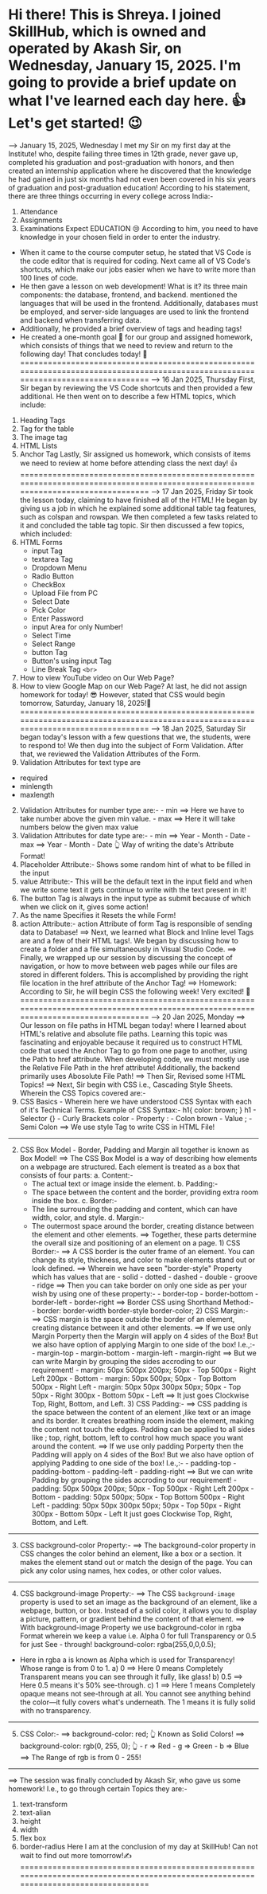 Hi there! This is Shreya. I joined SkillHub, which is owned and operated by Akash Sir, on Wednesday, January 15, 2025.
I'm going to provide a brief update on what I've learned each day here. 👍
Let's get started! 😉
==================================================================================================================================
--> January 15, 2025, Wednesday
I met my Sir on my first day at the Institute! who, despite failing three times in 12th grade, never gave up, completed his graduation and post-graduation with honors, and then created an internship application where he discovered that the knowledge he had gained in just six months had not even been covered in his six years of graduation and post-graduation education!
According to his statement, there are three things occurring in every college across India:-
1) Attendance
2) Assignments
3) Examinations
   Expect EDUCATION 😢
According to him, you need to have knowledge in your chosen field in order to enter the industry.
- When it came to the course computer setup, he stated that VS Code is the code editor that is required for coding. Next came all of VS Code's shortcuts, which make our jobs easier when we have to write more than 100 lines of code.
- He then gave a lesson on web development! What is it? its three main components: the database, frontend, and backend. mentioned the languages that will be used in the frontend. Additionally, databases must be employed, and server-side languages are used to link the frontend and backend when transferring data.
- Additionally, he provided a brief overview of tags and heading tags!
- He created a one-month goal 🎯 for our group and assigned homework, which consists of things that we need to review and return to the following day!
  That concludes today! 🤞
==================================================================================================================================
--> 16 Jan 2025, Thursday
First, Sir began by reviewing the VS Code shortcuts and then provided a few additional.
He then went on to describe a few HTML topics, which include:
1) Heading Tags
2) Tag for the table
3) The image tag
4) HTML Lists
5) Anchor Tag
Lastly, Sir assigned us homework, which consists of items we need to review at home before attending class the next day! 👍
==================================================================================================================================
--> 17 Jan 2025, Friday
Sir took the lesson today, claiming to have finished all of the HTML!
He began by giving us a job in which he explained some additional table tag features, such as colspan and rowspan.
We then completed a few tasks related to it and concluded the table tag topic.
Sir then discussed a few topics, which included:
1) HTML Forms
   - input Tag
   - textarea Tag
   - Dropdown Menu
   - Radio Button
   - CheckBox
   - Upload File from PC
   - Select Date
   - Pick Color
   - Enter Password
   - input Area for only Number!
   - Select Time
   - Select Range
   - button Tag
   - Button's using input Tag
   - Line Break Tag `<br>`
2) How to view YouTube video on Our Web Page?
3) How to view Google Map on our Web Page?
   At last, he did not assign homework for today! 😎
   However, stated that CSS would begin tomorrow, Saturday, January 18, 2025!🤞
==================================================================================================================================
--> 18 Jan 2025, Saturday
Sir began today's lesson with a few questions that we, the students, were to respond to!
We then dug into the subject of Form Validation.
After that, we reviewed the Validation Attributes of the Form.
1) Validation Attributes for text type are
- required
- minlength
- maxlength
2) Validation Attributes for number type are:-
        - min ==> Here we have to take number above the given min value.
        - max ==> Here it will take numbers below the given max value
3) Validation Attributes for date type are:-
        - min ==> Year - Month - Date
        - max ==> Year - Month - Date
        👆
        Way of writing the date's Attribute Format!
4) Placeholder Attribute:- 
        Shows some random hint of what to be filled in the input
5) value Attribute:- 
        This will be the default text in the input field and when we write some text it gets continue to write with the text present in it!
6) The button Tag is always in the input type as submit because of which when we click on it, gives some action!
7) As the name Specifies it Resets the while Form!
8) action Attribute:-
        action Attribute of form Tag is responsible of sending data to Database!
==> Next, we learned what Block and Inline level Tags are and a few of their HTML tags!. We began by discussing how to create a folder and a file simultaneously in Visual Studio Code.
==> Finally, we wrapped up our session by discussing the concept of navigation, or how to move between web pages while our files are stored in different folders.
This is accomplished by providing the right file location in the href attribute of the Anchor Tag!
==> Homework:
According to Sir, he will begin CSS the following week!
Very excited! 🤞
==================================================================================================================================
--> 20 Jan 2025, Monday
==> Our lesson on file paths in HTML began today! where I learned about HTML's relative and absolute file paths.
Learning this topic was fascinating and enjoyable because it required us to construct HTML code that used the Anchor Tag to go from one page to another, using the Path to href attribute.
When developing code, we must mostly use the Relative File Path in the href attribute!
Additionally, the backend primarily uses Abosolute File Path!
==> Then Sir, Revised some HTML Topics!
==> Next, Sir begin with CSS i.e., Cascading Style Sheets.
Wherein the CSS Topics covered are:-
1) CSS Basics    - Wherein here we have understood CSS Syntax with each of it's Technical Terms.
Example of CSS Syntax:-
h1{
   color: brown;
}
        h1        -      Selector
        {}        -      Curly Brackets
        color     -      Property
        :         -      Colon
        brown     -      Value
        ;         -      Semi Colon
==> We use style Tag to write CSS in HTML File!     
----------------------------------------------------------------------------------------------------------------------------------
2) CSS Box Model - Border, Padding and Margin all together is known as Box Model!
==> The CSS Box Model is a way of describing how elements on a webpage are structured. Each element is treated as a box that consists of four parts:
a. Content:- 
   - The actual text or image inside the element.
b. Padding:- 
    - The space between the content and the border, providing extra room inside the box.
c. Border:- 
    - The line surrounding the padding and content, which can have width, color, and style.
d. Margin:- 
    - The outermost space around the border, creating distance between the element and other elements.
==> Together, these parts determine the overall size and positioning of an element on a page.
                 1) CSS Border:-
                 ==> A CSS border is the outer frame of an element. You can change its style, thickness, and color to make elements stand out or look defined.
                 ==> Wherein we have seen "border-style" Property which has values that are
                               - solid
                               - dotted
                               - dashed
                               - double
                               - groove
                               - ridge
                 ==> Then you can take border on only one side as per your wish by using one of these property:-
                               - border-top
                               - border-bottom
                               - border-left
                               - border-right
                ==> Border CSS using Shorthand Method:-
                - border: border-width border-style border-color;
                2) CSS Margin:-
                ==> CSS margin is the space outside the border of an element, creating distance between it and other elements.
                ==> If we use only Margin Porperty then the Margin will apply on 4 sides of the Box!
                But we also have option  of applying Margin to one side of the box! 
                I.e.,:-
                               - margin-top
                               - margin-bottom
                               - margin-left
                               - margin-right
               ==> But we can write Margin by grouping the sides accroding to our requirement!
                               - margin: 50px 500px 200px;
                   50px  - Top
                   500px - Right Left
                   200px - Bottom
                               - margin: 50px 500px;
                   50px  -  Top Bottom
                   500px -  Right Left
                               - margin: 50px 50px 300px 50px;
                   50px  -  Top
                   50px  -  Right
                   300px -  Bottom
                   50px  -  Left
              ==> It just goes Clockwise Top, Right, Bottom, and Left.
              3) CSS Padding:-
              ==> CSS padding is the space between the content of an element ,like text or an image and its border.
              It creates breathing room inside the element, making the content not touch the edges. Padding can be applied to all               sides like ; top, right, bottom, left to control how much space you want around the content.
              ==> If we use only padding Porperty then the Padding will apply on 4 sides of the Box!
              But we also have option  of applying Padding to one side of the box! 
              I.e.,:-
                               - padding-top
                               - padding-bottom
                               - padding-left
                               - padding-right
              ==> But we can write Padding by grouping the sides accroding to our requirement!
                               - padding: 50px 500px 200px;
                     50px  - Top
                     500px - Right Left
                     200px - Bottom
                               - padding: 50px 500px;
                     50px  -  Top Bottom
                     500px -  Right Left
                               - padding: 50px 50px 300px 50px;
                     50px - Top
                     50px - Right
                     300px - Bottom
                     50px - Left
                  It just goes Clockwise Top, Right, Bottom, and Left.
----------------------------------------------------------------------------------------------------------------------------------
3) CSS background-color Property:-
==> The background-color property in CSS changes the color behind an element, like a box or a section. It makes the element stand out or match the design of the page. You can pick any color using names, hex codes, or other color values.
----------------------------------------------------------------------------------------------------------------------------------
4) CSS background-image Property:-
==> The CSS `background-image` property is used to set an image as the background of an element, like a webpage, button, or box. Instead of a solid color, it allows you to display a picture, pattern, or gradient behind the content of that element.
==> With background-image Property we use background-color in rgba Format wherein we keep a value i.e. Alpha 0 for full Transparency or 0.5 for just See - through!
           background-color: rgba(255,0,0,0.5); 
- Here in rgba a is known as Alpha which is used for Transparency!
Whose range is from 0 to 1.
a) 0
==> Here 0 means Completely Transparent means you can see through it fully, like glass!
b) 0.5
==> Here 0.5 means it's 50% see-through.
c) 1
==> Here 1 means Completely opaque means not see-through at all. You cannot see anything behind the color—it fully covers what's underneath. The 1 means it is fully solid with no transparency.
----------------------------------------------------------------------------------------------------------------------------------
5) CSS Color:-
==> background-color: red;
           👆 Known as Solid Colors!
==> background-color: rgb(0, 255, 0);
                       👆
                     - r => Red
                     - g => Green
                     - b => Blue
==> The Range of rgb is from 0 - 255!
--------------------------------------------------------------------------------------------------------------------------------- 
==> The session was finally concluded by Akash Sir, who gave us some homework!
I.e., to go through certain Topics they are:-
1) text-transform
2) text-alian
3) height
4) width
5) flex box
6) border-radius
Here I am at the conclusion of my day at SkillHub!
Can not wait to find out more tomorrow!✍
==================================================================================================================================
